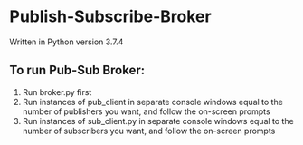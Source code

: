 # Publish-Subscribe-Broker

Written in Python version 3.7.4

## To run Pub-Sub Broker:
1) Run broker.py first
2) Run instances of pub_client in separate console windows equal to the number of publishers you want, and follow the on-screen prompts
3) Run instances of sub_client.py in separate console windows equal to the number of subscribers you want, and follow the on-screen prompts
